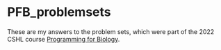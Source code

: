 # PFB_problemsets

####

These are my answers to the problem sets, which were part of the 2022 CSHL course [Programming for Biology](programmingforbiology.org).
